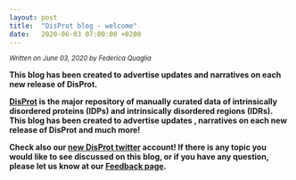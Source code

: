 ```yaml
---
layout: post
title:  "DisProt blog - welcome"
date:   2020-06-03 07:00:00 +0200
---
```


<small><i> Written on June 03, 2020 by Federica Quaglia </i></small>

<b>This blog has been created to advertise updates and narratives on each new release of DisProt. <b>

[DisProt][disprot-link] is the major repository of manually curated data of intrinsically disordered proteins (IDPs) and intrinsically disordered regions (IDRs). This blog has been created to advertise updates , narratives on each new release of DisProt and much more!

Check also our [new DisProt twitter][disprot-twitter] account!
If there is any topic you would like to see discussed on this blog, or if you have any question, please let us know at our [Feedback page][disprot-feedback].

[disprot-link]: https://disprot.org/
[disprot-twitter]: https://twitter.com/DisProt_db
[disprot-feedback]: https://disprot.org/feedback

